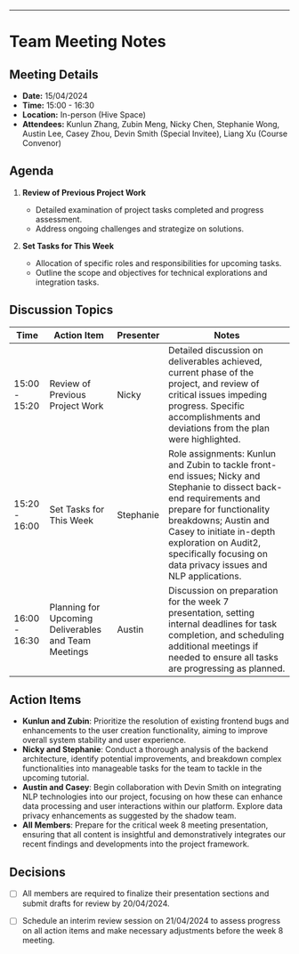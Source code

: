 ---

# Team Meeting Notes

## Meeting Details
- **Date:** 15/04/2024
- **Time:** 15:00 - 16:30
- **Location:** In-person (Hive Space)
- **Attendees:** Kunlun Zhang, Zubin Meng, Nicky Chen, Stephanie Wong, Austin Lee, Casey Zhou, Devin Smith (Special Invitee), Liang Xu (Course Convenor)

## Agenda
1. **Review of Previous Project Work**
    - Detailed examination of project tasks completed and progress assessment.
    - Address ongoing challenges and strategize on solutions.

2. **Set Tasks for This Week**
   - Allocation of specific roles and responsibilities for upcoming tasks.
   - Outline the scope and objectives for technical explorations and integration tasks.

## Discussion Topics

| Time          | Action Item                                          | Presenter | Notes                                                        |
| ------------- | ---------------------------------------------------- | --------- | ------------------------------------------------------------ |
| 15:00 - 15:20 | Review of Previous Project Work                      | Nicky     | Detailed discussion on deliverables achieved, current phase of the project, and review of critical issues impeding progress. Specific accomplishments and deviations from the plan were highlighted. |
| 15:20 - 16:00 | Set Tasks for This Week                              | Stephanie | Role assignments: Kunlun and Zubin to tackle front-end issues; Nicky and Stephanie to dissect back-end requirements and prepare for functionality breakdowns; Austin and Casey to initiate in-depth exploration on Audit2, specifically focusing on data privacy issues and NLP applications. |
| 16:00 - 16:30 | Planning for Upcoming Deliverables and Team Meetings | Austin    | Discussion on preparation for the week 7 presentation, setting internal deadlines for task completion, and scheduling additional meetings if needed to ensure all tasks are progressing as planned. |

## Action Items 
- **Kunlun and Zubin**: Prioritize the resolution of existing frontend bugs and enhancements to the user creation functionality, aiming to improve overall system stability and user experience.
- **Nicky and Stephanie**: Conduct a thorough analysis of the backend architecture, identify potential improvements, and breakdown complex functionalities into manageable tasks for the team to tackle in the upcoming tutorial.
- **Austin and Casey**: Begin collaboration with Devin Smith on integrating NLP technologies into our project, focusing on how these can enhance data processing and user interactions within our platform. Explore data privacy enhancements as suggested by the shadow team.
- **All Members**: Prepare for the critical week 8 meeting presentation, ensuring that all content is insightful and demonstratively integrates our recent findings and developments into the project framework.

## Decisions 
- [ ] All members are required to finalize their presentation sections and submit drafts for review by 20/04/2024.
- [ ] Schedule an interim review session on 21/04/2024 to assess progress on all action items and make necessary adjustments before the week 8 meeting.

